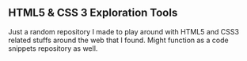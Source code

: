 ## HTML5 & CSS 3 Exploration Tools ##
Just a random repository I made to play around with HTML5 and CSS3 related stuffs around the web that I found. Might function as a code snippets repository as well.